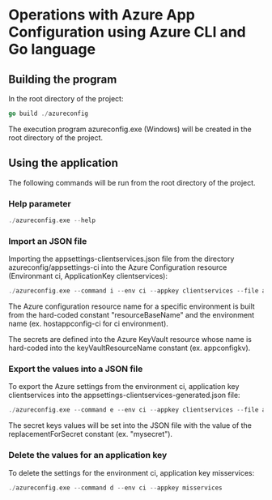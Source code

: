 # Operations with Azure App Configuration using Azure CLI and Go language

## Building the program
In the root directory of the project:

```go
go build ./azureconfig
```

The execution program azureconfig.exe (Windows) will be created in the root directory of the project.

## Using the application

The following commands will be run from the root directory of the project.
### Help parameter

```go
./azureconfig.exe --help
```

### Import an JSON file

Importing the appsettings-clientservices.json file from the directory azureconfig/appsettings-ci into the Azure Configuration resource (Environmant ci, ApplicationKey clientservices):

```go
./azureconfig.exe --command i --env ci --appkey clientservices --file azureconfig/appsettings-ci/appsettings-clientservices.json
```

The Azure configuration resource name for a specific environment is built from the hard-coded constant "resourceBaseName" and the environment name (ex. hostappconfig-ci for ci environment).

The secrets are defined into the Azure KeyVault resource whose name is hard-coded into the keyVaultResourceName constant (ex. appconfigkv).

### Export the values into a JSON file

To export the Azure settings from the environment ci, application key clientservices into the appsettings-clientservices-generated.json file:
```go
./azureconfig.exe --command e --env ci --appkey clientservices --file azureconfig/appsettings-ci/appsettings-clientservices-generated.json
```

The secret keys values will be set into the JSON file with the value of the replacementForSecret constant (ex. "mysecret").

### Delete the values for an application key

To delete the settings for the environment ci, application key misservices:

```go
./azureconfig.exe --command d --env ci --appkey misservices
```








